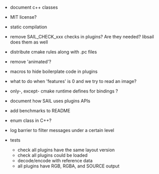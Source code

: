 - document c++ classes

- MIT license?

- static compilation

- remove SAIL_CHECK_xxx checks in plugins? Are they needed? libsail does them as well

- distribute cmake rules along with .pc files

- remove 'animated'?

- macros to hide boilerplate code in plugins

- what to do when 'features' is 0 and we try to read an image?

- only-, except- cmake runtime defines for bindings ?

- document how SAIL uses plugins APIs

- add benchmarks to README

- enum class in C++?

- log barrier to filter messages under a certain level

- tests
  - check all plugins have the same layout version
  - check all plugins could be loaded
  - decode/encode with reference data
  - all plugins have RGB, RGBA, and SOURCE output
